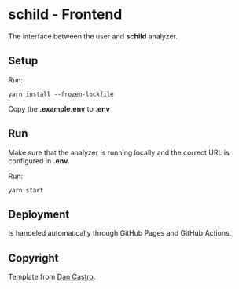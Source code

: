 # schild - Frontend

The interface between the user and **schild** analyzer.

## Setup

Run:

```
yarn install --frozen-lockfile
```

Copy the **.example.env** to **.env**

## Run

Make sure that the analyzer is running locally and the correct URL is configured in **.env**. 

Run: 

```
yarn start
```

## Deployment

Is handeled automatically through GitHub Pages and GitHub Actions.

## Copyright

Template from [Dan Castro](https://github.com/danilocastronz/weldev-project-react-mui-ts-bp). 